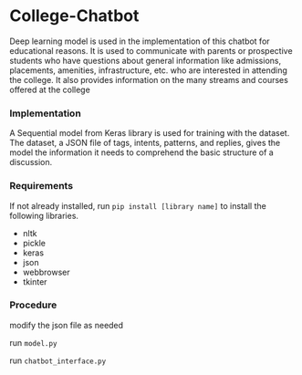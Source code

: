 # College-Chatbot

Deep learning model is used in the implementation of this chatbot for educational reasons. It is used to communicate with parents or prospective students who have questions about general information like admissions, placements, amenities, infrastructure, etc. who are interested in attending the college. It also provides information on the many streams and courses offered at the college

### Implementation
A Sequential model from Keras library is used for training with the dataset. The dataset, a JSON file of tags, intents, patterns, and replies, gives the model the information it needs to comprehend the basic structure of a discussion.

### Requirements
If not already installed, run `pip install [library name]` to install the following libraries.
- nltk
- pickle
- keras
- json
- webbrowser
- tkinter

### Procedure
modify the json file as needed

run `model.py`

run `chatbot_interface.py`
